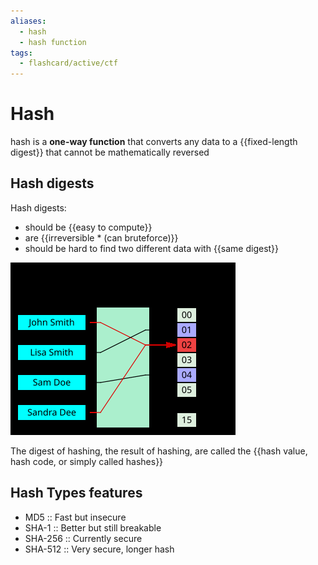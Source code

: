 ```yaml
---
aliases:
  - hash
  - hash function
tags:
  - flashcard/active/ctf
---
```


# Hash
hash is a **one-way function** that converts any data to a {{fixed-length digest}} that cannot be mathematically reversed <!--SR:!2024-12-16,2,230!2024-12-16,3,250-->

## Hash digests
Hash digests:
- should be {{easy to compute}}
- are {{irreversible * (can bruteforce)}}
- should be hard to find two different data with {{same digest}} <!--SR:!2024-12-17,3,250!2024-12-16,3,250!2024-12-16,3,250-->

![hash function](../linked%20images/hash.png)

The digest of hashing, the result of hashing, are called the {{hash value, hash code, or simply called hashes}} <!--SR:!2024-12-17,3,250-->

## Hash Types features
- MD5 :: Fast but insecure <!--SR:!2024-12-17,3,250-->
- SHA-1 :: Better but still breakable <!--SR:!2024-12-17,3,250-->
- SHA-256 :: Currently secure <!--SR:!2024-12-15,1,210-->
- SHA-512 :: Very secure, longer hash <!--SR:!2024-12-17,3,250-->





